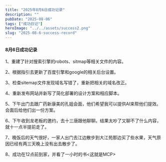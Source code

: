 ```yaml
---
title: "2025年8月6日成功记录"
description: ""
pubDate: "2025-08-06"
tags: ["成功日记"]
heroImage: "../../assets/success2.png"
slug: "2025-08-6-success-record"
---
```


#### 8月6日成功记录

1、重建了针对搜索引擎的robots、sitmap等相关文件的内容。

2、根据指引去更新了百度引擎和google的相关后台设置。

3、检查sitemap文件发现域名写错了，重新把相关的域名改正。

4、重新发布网站并新写了简化部署的设计方案和相应脚本。

5、下午出门去跟广药新康美的孔姐会面，他们希望我可以提供AI来帮他们提效。会面后给他们出一份方案。

6、下午收到龙老板的邀约，去十三唐跟他聊聊。结果太吵了又聊不了什么内容，就十一点半提前走了。

7、晚饭后的天气很好，一家人出门去江边散步到大江苑那边买了些水果，天气原因已经有两三天晚上没有出去散步了。

8、成功在12点前到家，并看了一小时的书<这就是MCP>
